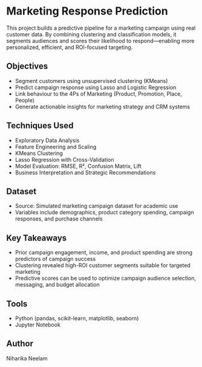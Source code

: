 # Marketing Response Prediction

This project builds a predictive pipeline for a marketing campaign using real customer data. By combining clustering and classification models, it segments audiences and scores their likelihood to respond—enabling more personalized, efficient, and ROI-focused targeting.

## Objectives
- Segment customers using unsupervised clustering (KMeans)
- Predict campaign response using Lasso and Logistic Regression
- Link behaviour to the 4Ps of Marketing (Product, Promotion, Place, People)
- Generate actionable insights for marketing strategy and CRM systems

## Techniques Used
- Exploratory Data Analysis
- Feature Engineering and Scaling
- KMeans Clustering
- Lasso Regression with Cross-Validation
- Model Evaluation: RMSE, R², Confusion Matrix, Lift
- Business Interpretation and Strategic Recommendations

## Dataset
- Source: Simulated marketing campaign dataset for academic use
- Variables include demographics, product category spending, campaign responses, and purchase channels

## Key Takeaways
- Prior campaign engagement, income, and product spending are strong predictors of campaign success
- Clustering revealed high-ROI customer segments suitable for targeted marketing
- Predictive scores can be used to optimize campaign audience selection, messaging, and budget allocation

## Tools
- Python (pandas, scikit-learn, matplotlib, seaborn)
- Jupyter Notebook

## Author
Niharika Neelam
